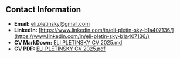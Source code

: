 
## **Contact Information**
  
  * **Email:** eli.pletinsky@gmail.com
  * **LinkedIn:** [https://www.linkedin.com/in/eli-pletin-sky-b1a407136/](https://www.linkedin.com/in/eli-pletin-sky-b1a407136/)
  * **CV MarkDown:** [ELI PLETINSKY CV 2025.md](./ELI%20PLETINSKY%20CV%202025.md)
  * **CV PDF:** [ELI PLETINSKY CV 2025.pdf](./ELI%20PLETINSKY%20CV%202025.pdf)

